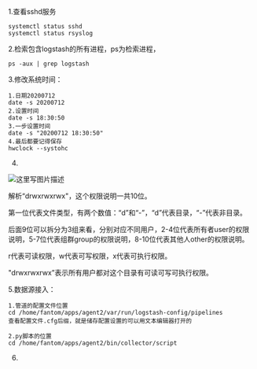 1.查看sshd服务

```
systemctl status sshd
systemctl status rsyslog
```

2.检索包含logstash的所有进程，ps为检索进程，

```shell
ps -aux | grep logstash
```

3.修改系统时间：

```
1.日期20200712
date -s 20200712
2.设置时间
date -s 18:30:50
3.一步设置时间
date -s "20200712 18:30:50"
4.最后都要记得保存
hwclock --systohc
```

4.

![这里写图片描述](https://imgconvert.csdnimg.cn/aHR0cDovL2ltZy5ibG9nLmNzZG4ubmV0LzIwMTgwMTA1MTUwNDA5Mzgz?x-oss-process=image/format,png)

解析“drwxrwxrwx"，这个权限说明一共10位。

第一位代表文件类型，有两个数值：“d”和“-”，“d”代表目录，“-”代表非目录。

后面9位可以拆分为3组来看，分别对应不同用户，2-4位代表所有者user的权限说明，5-7位代表组群group的权限说明，8-10位代表其他人other的权限说明。

r代表可读权限，w代表可写权限，x代表可执行权限。

"drwxrwxrwx”表示所有用户都对这个目录有可读可写可执行权限。



5.数据源接入：

```
1.管道的配置文件位置
cd /home/fantom/apps/agent2/var/run/logstash-config/pipelines
查看配置文件.cfg后缀，就是储存配置设置的可以用文本编辑器打开的
```

```
2.py脚本的位置
cd /home/fantom/apps/agent2/bin/collector/script
```

6.

